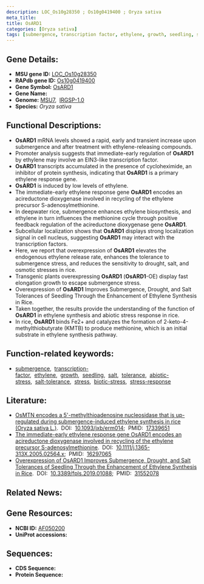 ```yaml
---
description: LOC_Os10g28350 ; Os10g0419400 ; Oryza sativa
meta_title:
title: OsARD1
categories: [Oryza sativa]
tags: [submergence, transcription factor, ethylene, growth, seedling, salt, tolerance, abiotic stress, salt tolerance, stress, biotic stress, stress response]
---
```


## Gene Details:
- **MSU gene ID:** [LOC_Os10g28350](http://rice.uga.edu/cgi-bin/ORF_infopage.cgi?orf=LOC_Os10g28350)  
- **RAPdb gene ID:** [Os10g0419400](https://rapdb.dna.affrc.go.jp/locus/?name=Os10g0419400)  
- **Gene Symbol:** <u>OsARD1</u>
- **Gene Name:**
- **Genome:**  [MSU7](http://rice.uga.edu/),&nbsp;&nbsp;[IRGSP-1.0](https://rapdb.dna.affrc.go.jp/download/irgsp1.html)
- **Species:** *Oryza sativa*

## Functional Descriptions:
   - **OsARD1** mRNA levels showed a rapid, early and transient increase upon submergence and after treatment with ethylene-releasing compounds.
   - Promoter analysis suggests that immediate-early regulation of **OsARD1** by ethylene may involve an EIN3-like transcription factor.
   - **OsARD1** transcripts accumulated in the presence of cycloheximide, an inhibitor of protein synthesis, indicating that **OsARD1** is a primary ethylene response gene.
   - **OsARD1** is induced by low levels of ethylene.
   - The immediate-early ethylene response gene **OsARD1** encodes an acireductone dioxygenase involved in recycling of the ethylene precursor S-adenosylmethionine.
   - In deepwater rice, submergence enhances ethylene biosynthesis, and ethylene in turn influences the methionine cycle through positive feedback regulation of the acireductone dioxygenase gene **OsARD1**.
   - Subcellular localization shows that **OsARD1** displays strong localization signal in cell nucleus, suggesting **OsARD1** may interact with the transcription factors.
   - Here, we report that overexpression of **OsARD1** elevates the endogenous ethylene release rate, enhances the tolerance to submergence stress, and reduces the sensitivity to drought, salt, and osmotic stresses in rice.
   - Transgenic plants overexpressing **OsARD1** (**OsARD1**-OE) display fast elongation growth to escape submergence stress.
   - Overexpression of **OsARD1** Improves Submergence, Drought, and Salt Tolerances of Seedling Through the Enhancement of Ethylene Synthesis in Rice.
   - Taken together, the results provide the understanding of the function of **OsARD1** in ethylene synthesis and abiotic stress response in rice.
   - In rice, **OsARD1** binds Fe2+ and catalyzes the formation of 2-keto-4-methylthiobutyrate (KMTB) to produce methionine, which is an initial substrate in ethylene synthesis pathway.

## Function-related keywords:
   - [submergence](/tags/submergence/),&nbsp;&nbsp;[transcription-factor](/tags/transcription-factor/),&nbsp;&nbsp;[ethylene](/tags/ethylene/),&nbsp;&nbsp;[growth](/tags/growth/),&nbsp;&nbsp;[seedling](/tags/seedling/),&nbsp;&nbsp;[salt](/tags/salt/),&nbsp;&nbsp;[tolerance](/tags/tolerance/),&nbsp;&nbsp;[abiotic-stress](/tags/abiotic-stress/),&nbsp;&nbsp;[salt-tolerance](/tags/salt-tolerance/),&nbsp;&nbsp;[stress](/tags/stress/),&nbsp;&nbsp;[biotic-stress](/tags/biotic-stress/),&nbsp;&nbsp;[stress-response](/tags/stress-response/)

## Literature:
   - [OsMTN encodes a 5'-methylthioadenosine nucleosidase that is up-regulated during submergence-induced ethylene synthesis in rice (Oryza sativa L.)](https://www.doi.org/10.1093/jxb/erm014).&nbsp;&nbsp;DOI:&nbsp;&nbsp;[10.1093/jxb/erm014](https://www.doi.org/10.1093/jxb/erm014);&nbsp;&nbsp;PMID:&nbsp;&nbsp;[17339651](https://pubmed.ncbi.nlm.nih.gov/17339651/)
   - [The immediate-early ethylene response gene OsARD1 encodes an acireductone dioxygenase involved in recycling of the ethylene precursor S-adenosylmethionine](https://www.doi.org/10.1111/j.1365-313X.2005.02564.x).&nbsp;&nbsp;DOI:&nbsp;&nbsp;[10.1111/j.1365-313X.2005.02564.x](https://www.doi.org/10.1111/j.1365-313X.2005.02564.x);&nbsp;&nbsp;PMID:&nbsp;&nbsp;[16297065](https://pubmed.ncbi.nlm.nih.gov/16297065/)
   - [Overexpression of OsARD1 Improves Submergence, Drought, and Salt Tolerances of Seedling Through the Enhancement of Ethylene Synthesis in Rice](https://www.doi.org/10.3389/fpls.2019.01088).&nbsp;&nbsp;DOI:&nbsp;&nbsp;[10.3389/fpls.2019.01088](https://www.doi.org/10.3389/fpls.2019.01088);&nbsp;&nbsp;PMID:&nbsp;&nbsp;[31552078](https://pubmed.ncbi.nlm.nih.gov/31552078/)

## Related News:

## Gene Resources:
- **NCBI ID:**  [AF050200](http://www.ncbi.nlm.nih.gov/nuccore/AF050200)
- **UniProt accessions:** [](https://www.uniprot.org/uniprotkb//entry)

## Sequences:
- **CDS Sequence:**
- **Protein Sequence:**
